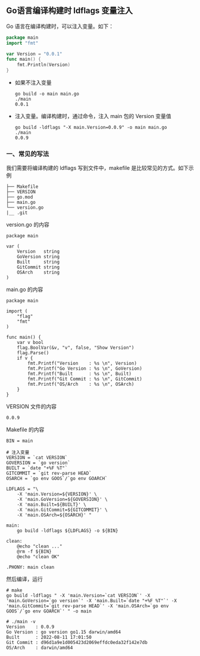 ## Go语言编译构建时 ldflags 变量注入

Go 语言在编译构建时，可以注入变量。如下：

```go
package main
import "fmt"

var Version = "0.0.1"
func main() {
    fmt.Println(Version)
}
```

- 如果不注入变量

    ```
    go build -o main main.go
    ./main
    0.0.1
    ```

- 注入变量。编译构建时，通过命令，注入 main 包的 Version 变量值 

    ```
    go build -ldflags "-X main.Version=0.0.9" -o main main.go
    ./main
    0.0.9
    ```

### 一、常见的写法

我们需要将编译构建的 ldflags 写到文件中，makefile 是比较常见的方式。如下示例

```
├── Makefile
├── VERSION
├── go.mod
├── main.go
└── version.go
|__ .git
```

version.go 的内容

```
package main

var (
    Version   string
    GoVersion string
    Built     string
    GitCommit string
    OSArch    string
)
```

main.go 的内容

```
package main

import (
    "flag"
    "fmt"
)

func main() {
    var v bool
    flag.BoolVar(&v, "v", false, "Show Version")
    flag.Parse()
    if v {
        fmt.Printf("Version    : %s \n", Version)
        fmt.Printf("Go Version : %s \n", GoVersion)
        fmt.Printf("Built      : %s \n", Built)
        fmt.Printf("Git Commit : %s \n", GitCommit)
        fmt.Printf("OS/Arch    : %s \n", OSArch)
    }
}
```

VERSION 文件的内容

```
0.0.9
```

Makefile 的内容

```
BIN = main

# 注入变量
VERSION = `cat VERSION`
GOVERSION = `go version`
BUILT = `date "+%F %T"`
GITCOMMIT = `git rev-parse HEAD`
OSARCH = `go env GOOS`/`go env GOARCH`

LDFLAGS = "\
	-X 'main.Version=${VERSION}' \
	-X 'main.GoVersion=${GOVERSION}' \
	-X 'main.Built=${BUILT}' \
	-X 'main.GitCommit=${GITCOMMIT}' \
	-X 'main.OSArch=${OSARCH}' "

main:
	go build -ldflags ${LDFLAGS} -o ${BIN}

clean:
	@echo "clean ..."
	@rm -f ${BIN}
	@echo "clean OK"

.PHONY: main clean
```

然后编译，运行

```
# make
go build -ldflags " -X 'main.Version=`cat VERSION`' -X 'main.GoVersion=`go version`' -X 'main.Built=`date "+%F %T"`' -X 'main.GitCommit=`git rev-parse HEAD`' -X 'main.OSArch=`go env GOOS`/`go env GOARCH`' " -o main

# ./main -v
Version    : 0.0.9 
Go Version : go version go1.15 darwin/amd64 
Built      : 2022-08-11 17:01:50 
Git Commit : d96d1a9e1d005423d2069effdc0eda32f142e7db 
OS/Arch    : darwin/amd64 
```
